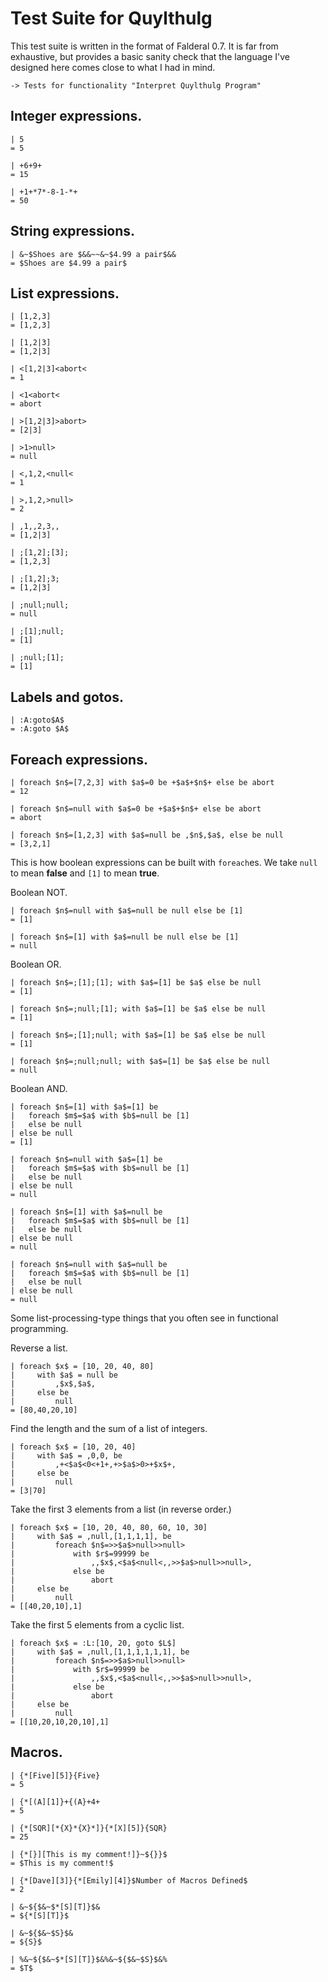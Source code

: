 Test Suite for Quylthulg
========================

This test suite is written in the format of Falderal 0.7.  It is far from
exhaustive, but provides a basic sanity check that the language I've designed
here comes close to what I had in mind.

    -> Tests for functionality "Interpret Quylthulg Program"

Integer expressions.
--------------------

    | 5
    = 5

    | +6+9+
    = 15

    | +1+*7*-8-1-*+
    = 50

String expressions.
-------------------

    | &~$Shoes are $&&~~&~$4.99 a pair$&&
    = $Shoes are $4.99 a pair$

List expressions.
-----------------

    | [1,2,3]
    = [1,2,3]

    | [1,2|3]
    = [1,2|3]

    | <[1,2|3]<abort<
    = 1

    | <1<abort<
    = abort

    | >[1,2|3]>abort>
    = [2|3]

    | >1>null>
    = null

    | <,1,2,<null<
    = 1

    | >,1,2,>null>
    = 2

    | ,1,,2,3,,
    = [1,2|3]

    | ;[1,2];[3];
    = [1,2,3]

    | ;[1,2];3;
    = [1,2|3]

    | ;null;null;
    = null

    | ;[1];null;
    = [1]

    | ;null;[1];
    = [1]

Labels and gotos.
-----------------

    | :A:goto$A$
    = :A:goto $A$

Foreach expressions.
--------------------

    | foreach $n$=[7,2,3] with $a$=0 be +$a$+$n$+ else be abort
    = 12

    | foreach $n$=null with $a$=0 be +$a$+$n$+ else be abort
    = abort

    | foreach $n$=[1,2,3] with $a$=null be ,$n$,$a$, else be null
    = [3,2,1]

This is how boolean expressions can be built with `foreach`es.
We take `null` to mean **false** and `[1]` to mean **true**.

Boolean NOT.

    | foreach $n$=null with $a$=null be null else be [1]
    = [1]

    | foreach $n$=[1] with $a$=null be null else be [1]
    = null

Boolean OR.

    | foreach $n$=;[1];[1]; with $a$=[1] be $a$ else be null
    = [1]

    | foreach $n$=;null;[1]; with $a$=[1] be $a$ else be null
    = [1]

    | foreach $n$=;[1];null; with $a$=[1] be $a$ else be null
    = [1]

    | foreach $n$=;null;null; with $a$=[1] be $a$ else be null
    = null

Boolean AND.

    | foreach $n$=[1] with $a$=[1] be
    |   foreach $m$=$a$ with $b$=null be [1]
    |   else be null
    | else be null
    = [1]

    | foreach $n$=null with $a$=[1] be
    |   foreach $m$=$a$ with $b$=null be [1]
    |   else be null
    | else be null
    = null

    | foreach $n$=[1] with $a$=null be
    |   foreach $m$=$a$ with $b$=null be [1]
    |   else be null
    | else be null
    = null

    | foreach $n$=null with $a$=null be
    |   foreach $m$=$a$ with $b$=null be [1]
    |   else be null
    | else be null
    = null

Some list-processing-type things that you often see in functional
programming.

Reverse a list.

    | foreach $x$ = [10, 20, 40, 80]
    |     with $a$ = null be
    |         ,$x$,$a$,
    |     else be
    |         null
    = [80,40,20,10]

Find the length and the sum of a list of integers.

    | foreach $x$ = [10, 20, 40]
    |     with $a$ = ,0,0, be
    |         ,+<$a$<0<+1+,+>$a$>0>+$x$+,
    |     else be
    |         null
    = [3|70]

Take the first 3 elements from a list (in reverse order.)

    | foreach $x$ = [10, 20, 40, 80, 60, 10, 30]
    |     with $a$ = ,null,[1,1,1,1], be
    |         foreach $n$=>>$a$>null>>null>
    |             with $r$=99999 be
    |                 ,,$x$,<$a$<null<,,>>$a$>null>>null>,
    |             else be
    |                 abort
    |     else be
    |         null
    = [[40,20,10],1]

Take the first 5 elements from a cyclic list.

    | foreach $x$ = :L:[10, 20, goto $L$]
    |     with $a$ = ,null,[1,1,1,1,1,1], be
    |         foreach $n$=>>$a$>null>>null>
    |             with $r$=99999 be
    |                 ,,$x$,<$a$<null<,,>>$a$>null>>null>,
    |             else be
    |                 abort
    |     else be
    |         null
    = [[10,20,10,20,10],1]

Macros.
-------

    | {*[Five][5]}{Five}
    = 5

    | {*[(A][1]}+{(A}+4+
    = 5

    | {*[SQR][*{X}*{X}*]}{*[X][5]}{SQR}
    = 25

    | {*[}][This is my comment!]}~${}}$
    = $This is my comment!$

    | {*[Dave][3]}{*[Emily][4]}$Number of Macros Defined$
    = 2

    | &~${$&~$*[S][T]}$&
    = ${*[S][T]}$

    | &~${$&~$S}$&
    = ${S}$

    | %&~${$&~$*[S][T]}$&%&~${$&~$S}$&%
    = $T$

